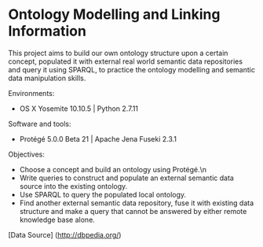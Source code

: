 # Ontology Modelling and Linking Information

This project aims to build our own ontology structure upon a certain concept, populated it with external real world semantic data repositories and query it using SPARQL, to practice the ontology modelling and semantic data manipulation skills.

Environments: 
* OS X Yosemite 10.10.5 | Python 2.7.11 

Software and tools: 
* Protégé 5.0.0 Beta 21 | Apache Jena Fuseki 2.3.1

Objectives:
* Choose a concept and build an ontology using Protégé.\n
* Write queries to construct and populate an external semantic data source into the existing ontology.
* Use SPARQL to query the populated local ontology.
* Find another external semantic data repository, fuse it with existing data structure and make a query that cannot be answered by either remote knowledge base alone.

[Data Source] (http://dbpedia.org/)
